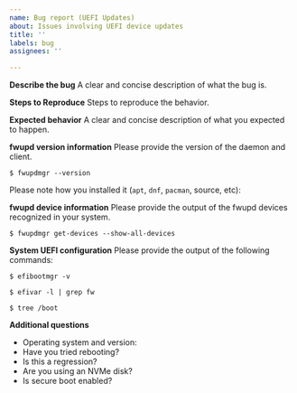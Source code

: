 ```yaml
---
name: Bug report (UEFI Updates)
about: Issues involving UEFI device updates
title: ''
labels: bug
assignees: ''

---
```


**Describe the bug**
A clear and concise description of what the bug is.


**Steps to Reproduce**
Steps to reproduce the behavior.


**Expected behavior**
A clear and concise description of what you expected to happen.

**fwupd version information**
Please provide the version of the daemon and client.
```shell
$ fwupdmgr --version
```

Please note how you installed it (`apt`, `dnf`, `pacman`, source, etc):

**fwupd device information**
Please provide the output of the fwupd devices recognized in your system.

```shell
$ fwupdmgr get-devices --show-all-devices
```

**System UEFI configuration**
Please provide the output of the following commands:
```shell
$ efibootmgr -v
```

```shell
$ efivar -l | grep fw
```

```shell
$ tree /boot
```

**Additional questions**
- Operating system and version:
- Have you tried rebooting?
- Is this a regression?
- Are you using an NVMe disk?
- Is secure boot enabled?
